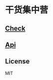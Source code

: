 # 干货集中营

## [Check](http://xiaoranran.site/my-gank.io)

## [Api](http://gank.io/api)

## License

MIT